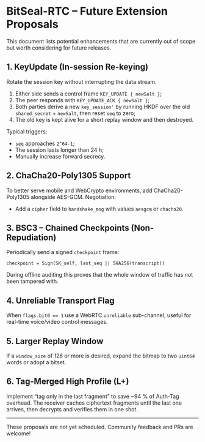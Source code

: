 # BitSeal-RTC – Future Extension Proposals

This document lists potential enhancements that are currently out of scope but worth considering for future releases.

## 1. KeyUpdate (In-session Re-keying)
Rotate the session key without interrupting the data stream.

1. Either side sends a control frame `KEY_UPDATE { newSalt }`;
2. The peer responds with `KEY_UPDATE_ACK { newSalt }`;
3. Both parties derive a new `key_session'` by running HKDF over the old `shared_secret` + `newSalt`, then reset `seq` to zero;
4. The old key is kept alive for a short replay window and then destroyed.

Typical triggers:
* `seq` approaches `2^64-1`;
* The session lasts longer than 24 h;
* Manually increase forward secrecy.

## 2. ChaCha20-Poly1305 Support
To better serve mobile and WebCrypto environments, add ChaCha20-Poly1305 alongside AES-GCM. Negotiation:

* Add a `cipher` field to `handshake_msg` with values `aesgcm` or `chacha20`.

## 3. BSC3 – Chained Checkpoints (Non-Repudiation)
Periodically send a signed `checkpoint` frame:

```
checkpoint = Sign(SK_self, last_seq || SHA256(transcript))
```

During offline auditing this proves that the whole window of traffic has not been tampered with.

## 4. Unreliable Transport Flag
When `flags.bit0 == 1` use a WebRTC `unreliable` sub-channel, useful for real-time voice/video control messages.

## 5. Larger Replay Window
If a `window_size` of 128 or more is desired, expand the bitmap to two `uint64` words or adopt a bitset.

## 6. Tag-Merged High Profile (L+)
Implement “tag only in the last fragment” to save ~94 % of Auth-Tag overhead.
The receiver caches ciphertext fragments until the last one arrives, then decrypts and verifies them in one shot.

---
These proposals are not yet scheduled. Community feedback and PRs are welcome!